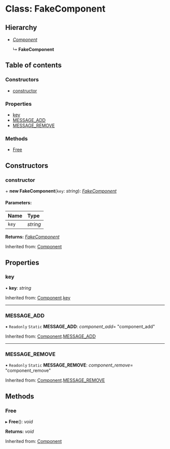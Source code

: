 # Class: FakeComponent

## Hierarchy

* [*Component*](component.md)

  ↳ **FakeComponent**

## Table of contents

### Constructors

- [constructor](fakecomponent.md#constructor)

### Properties

- [key](fakecomponent.md#key)
- [MESSAGE\_ADD](fakecomponent.md#message_add)
- [MESSAGE\_REMOVE](fakecomponent.md#message_remove)

### Methods

- [Free](fakecomponent.md#free)

## Constructors

### constructor

\+ **new FakeComponent**(`key`: *string*): [*FakeComponent*](fakecomponent.md)

#### Parameters:

Name | Type |
:------ | :------ |
`key` | *string* |

**Returns:** [*FakeComponent*](fakecomponent.md)

Inherited from: [Component](component.md)

## Properties

### key

• **key**: *string*

Inherited from: [Component](component.md).[key](component.md#key)

___

### MESSAGE\_ADD

▪ `Readonly` `Static` **MESSAGE\_ADD**: *component_add*= "component\_add"

Inherited from: [Component](component.md).[MESSAGE_ADD](component.md#message_add)

___

### MESSAGE\_REMOVE

▪ `Readonly` `Static` **MESSAGE\_REMOVE**: *component_remove*= "component\_remove"

Inherited from: [Component](component.md).[MESSAGE_REMOVE](component.md#message_remove)

## Methods

### Free

▸ **Free**(): *void*

**Returns:** *void*

Inherited from: [Component](component.md)
